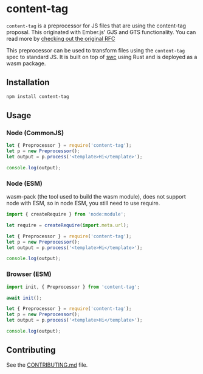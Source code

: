 # content-tag

`content-tag` is a preprocessor for JS files that are using the content-tag proposal. This originated with Ember.js' GJS and GTS functionality. You can read more by [checking out the original RFC](https://rfcs.emberjs.com/id/0931-template-compiler-api/)

This preprocessor can be used to transform files using the `content-tag` spec to standard JS. It is built on top of [swc](https://swc.rs/) using Rust and is deployed as a wasm package.

## Installation

```sh
npm install content-tag
```

## Usage

### Node (CommonJS)

```js
let { Preprocessor } = require('content-tag');
let p = new Preprocessor();
let output = p.process('<template>Hi</template>');

console.log(output);
```

### Node (ESM)

wasm-pack (the tool used to build the wasm module), does not support node with ESM, so in node ESM, you still need to use require.

```js
import { createRequire } from 'node:module';

let require = createRequire(import.meta.url);

let { Preprocessor } = require('content-tag');
let p = new Preprocessor();
let output = p.process('<template>Hi</template>');

console.log(output);
```

### Browser (ESM)

```js
import init, { Preprocessor } from 'content-tag';

await init();

let { Preprocessor } = require('content-tag');
let p = new Preprocessor();
let output = p.process('<template>Hi</template>');

console.log(output);
```

## Contributing

See the [CONTRIBUTING.md](./CONTRIBUTING.md) file.

